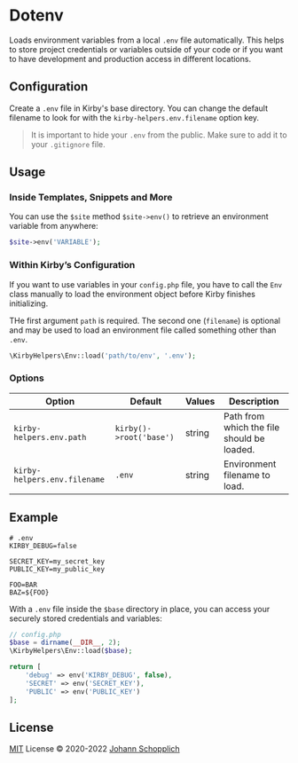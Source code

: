 # Dotenv

Loads environment variables from a local `.env` file automatically. This helps to store project credentials or variables outside of your code or if you want to have development and production access in different locations.

## Configuration

Create a `.env` file in Kirby's base directory. You can change the default filename to look for with the `kirby-helpers.env.filename` option key.

> It is important to hide your `.env` from the public. Make sure to add it to your `.gitignore` file.

## Usage

### Inside Templates, Snippets and More

You can use the `$site` method `$site->env()` to retrieve an environment variable from anywhere:

```php
$site->env('VARIABLE');
```

### Within Kirby’s Configuration

If you want to use variables in your `config.php` file, you have to call the `Env` class manually to load the environment object before Kirby finishes initializing.

THe first argument `path` is required. The second one (`filename`) is optional and may be used to load an environment file called something other than `.env`.

```php
\KirbyHelpers\Env::load('path/to/env', '.env');
```

### Options

| Option                       | Default                 | Values | Description                                |
| ---------------------------- | ----------------------- | ------ | ------------------------------------------ |
| `kirby-helpers.env.path`     | `kirby()->root('base')` | string | Path from which the file should be loaded. |
| `kirby-helpers.env.filename` | `.env`                  | string | Environment filename to load.              |

## Example

```
# .env
KIRBY_DEBUG=false

SECRET_KEY=my_secret_key
PUBLIC_KEY=my_public_key

FOO=BAR
BAZ=${FOO}
```

With a `.env` file inside the `$base` directory in place, you can access your securely stored credentials and variables:

```php
// config.php
$base = dirname(__DIR__, 2);
\KirbyHelpers\Env::load($base);

return [
    'debug' => env('KIRBY_DEBUG', false),
    'SECRET' => env('SECRET_KEY'),
    'PUBLIC' => env('PUBLIC_KEY')
];
```

## License

[MIT](../LICENSE) License © 2020-2022 [Johann Schopplich](https://github.com/johannschopplich)
